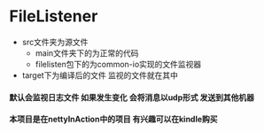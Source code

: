 # FileListener



- src文件夹为源文件
	- main文件夹下的为正常的代码
	- filelisten包下的为common-io实现的文件监视器
- target下为编译后的文件 监视的文件就在其中


#### 默认会监视日志文件 如果发生变化 会将消息以udp形式 发送到其他机器

#### 本项目是在nettyInAction中的项目  有兴趣可以在kindle购买
